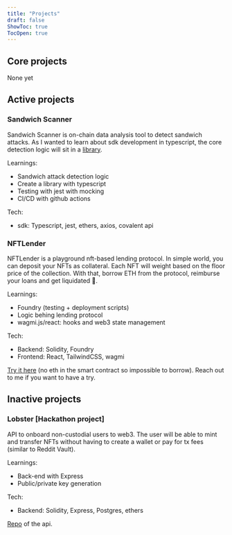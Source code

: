```yaml
---
title: "Projects"
draft: false
ShowToc: true
TocOpen: true
---
```


## Core projects
None yet
## Active projects

### Sandwich Scanner
Sandwich Scanner is on-chain data analysis tool to detect sandwich attacks. 
As I wanted to learn about sdk development in typescript, the core detection logic will sit in a [library](https://github.com/0xnogo/sandwich-scanner).

Learnings:
* Sandwich attack detection logic
* Create a library with typescript
* Testing with jest with mocking
* CI/CD with github actions

Tech:
* sdk: Typescript, jest, ethers, axios, covalent api

### NFTLender
NFTLender is a playground nft-based lending protocol. In simple world, you can deposit your NFTs as collateral. Each NFT will weight based on the floor price of the collection. With that, borrow ETH from the protocol, reimburse your loans and get liquidated 🤑.

Learnings:
* Foundry (testing + deployment scripts)
* Logic behing lending protocol
* wagmi.js/react: hooks and web3 state management

Tech:
* Backend: Solidity, Foundry
* Frontend: React, TailwindCSS, wagmi

[Try it here](https://nftlender.vercel.app/) (no eth in the smart contract so impossible to borrow). Reach out to me if you want to have a try.

## Inactive projects
### Lobster [Hackathon project]
API to onboard non-custodial users to web3. The user will be able to mint and transfer NFTs without having to create a wallet or pay for tx fees (similar to Reddit Vault).

Learnings:
* Back-end with Express
* Public/private key generation

Tech:
* Backend: Solidity, Express, Postgres, ethers

[Repo](https://github.com/omnifient/lobster-api) of the api.